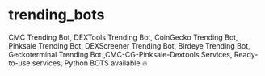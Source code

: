# trending_bots
CMC Trending Bot, DEXTools Trending Bot, CoinGecko Trending Bot, Pinksale Trending Bot, DEXScreener Trending Bot, Birdeye Trending Bot, Geckoterminal Trending Bot ,CMC-CG-Pinksale-Dextools Services, Ready-to-use services, Python BOTS available 🔥
